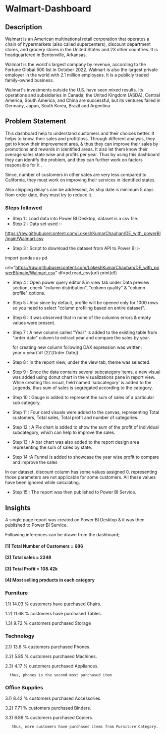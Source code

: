 # Walmart-Dashboard

## Description

Walmart is an American multinational retail corporation that operates a chain of hypermarkets (also called supercenters), discount department stores, and grocery stores in the United States and 23 other countries. It is headquartered in Bentonville, Arkansas.

Walmart is the world's largest company by revenue, according to the Fortune Global 500 list in October 2022. Walmart is also the largest private employer in the world with 2.1 million employees. It is a publicly traded family-owned business.

Walmart's investments outside the U.S. have seen mixed results. Its operations and subsidiaries in Canada, the United Kingdom (ASDA), Central America, South America, and China are successful, but its ventures failed in Germany, Japan, South Korea, Brazil and Argentina


## Problem Statement

This dashboard help to understand customers and their choices better. It helps to  know, their sales and profit/loss. Through different analysis, they get to know their improvement area, & thus they can improve their sales by promotions and rewards in identified areas. It also let them know their average sales state wise and profits per year. Thus by using this dashboard they can identify the problem, and they can further work on factors responsible for it .

Since, number of customers in other sates are very less compared to California, they must work on improving their services in identified states. 

Also shipping delay's can be addressed, As ship date is minimum 5 days from order date, they must try to reduce it.

### Steps followed 

- Step 1 : Load data into Power BI Desktop, dataset is a csv file.
- Step 2 : Data set used :-                                                        

https://raw.githubusercontent.com/LokeshKumarChauhan/DE_with_powerBI/main/Walmart.csv 

- Step 3 : Script to download the dataset from API to Power BI :-
      
import pandas as pd

url="https://raw.githubusercontent.com/LokeshKumarChauhan/DE_with_powerBI/main/Walmart.csv"
df=pd.read_csv(url)
print(df)

- Step 4 : Open power query editor & in view tab under Data preview section, check "column distribution", "column quality" & "column profile" options.
- Step 5 : Also since by default, profile will be opened only for 1000 rows so you need to select "column profiling based on entire dataset".
- Step 6 : It was observed that in none of the columns errors & empty values were present. 
- Step 7 : A new column called "Year" is added to the existing table from "order date" column to extract year and compare the sales by year.
  
   for creating new column following DAX expression was written:          
           year = year('df (2)'[Order Date])

- Step 8 : In the report view, under the view tab, theme was selected.
- Step 9 : Since the data contains several subcategory items, a new visual was added using donut chart in the visualizations pane in report view. While creating this visual, field named 'subcategory' is added to the Legends, thus sum of sales is segregated according to the category. 
- Step 10 : Gauge is added to represent the sum of sales of a particular sub category.  
- Step 11 : Four card visuals were added to the canvas, representing Total customers, Total sales, Total profit and number of categories.
- Step 12 : A Pie chart is added to show the sum  of the profit of individual subcategory, which can help to improve the sales.
- Step 13 : A bar chart was also added to the report design area representing the sum of sales by state. 
- Step 14 :A Funnel is added to showcase  the year wise profit to compare and improve the sales 

In our dataset, discount column has some values assigned 0, representing those parameters are not applicable for some customers. All these values have been ignored while calculating.

- Step 15 : The report was then published to Power BI Service.
 
 
## Insights

A single page report was created on Power BI Desktop & it was then published to Power BI Service.

Following inferences can be drawn from the dashboard;

#### [1] Total Number of Customers = 686

#### [2] Total sales = 2348

#### [3] Total Profit = 108.42k
  
#### [4] Most selling products in each category

 
### Furniture

 1.1) 14.03 % customers have purchased Chairs.

 1.2) 11.68 % customers have purchased Tables.

 1.3) 9.72 % customers purchased Storage


### Technology
 
 2.1)  13.6 % customers purchased Phones.
 
 2.2)  5.85 % customers purchased Machines.
 
 2.3)  4.17 % customers purchased Appliances.
 
      thus, phones is the second most purchased item


### Office Supplies
 
 3.1) 8.42 % customers purchased Accessories.
 
 3.2) 7.71 % customers purchased Binders.

 3.3) 6.86 % customers purchased Copiers.

       
       thus, more customers have purchased items from Furniture Category.



